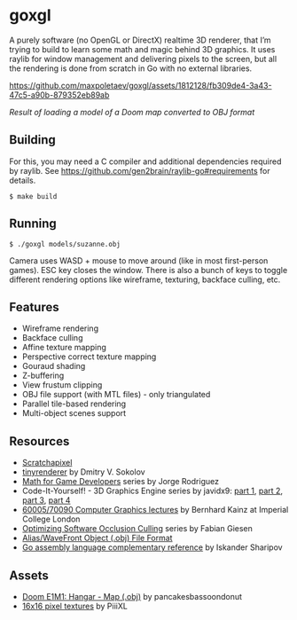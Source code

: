 # goxgl

A purely software (no OpenGL or DirectX) realtime 3D renderer, that I’m trying
to build to learn some math and magic behind 3D graphics. It uses raylib for window
management and delivering pixels to the screen, but all the rendering is done
from scratch in Go with no external libraries.

https://github.com/maxpoletaev/goxgl/assets/1812128/fb309de4-3a43-47c5-a90b-879352eb89ab

*Result of loading a model of a Doom map converted to OBJ format*

## Building

For this, you may need a C compiler and additional dependencies required by
raylib. See https://github.com/gen2brain/raylib-go#requirements for details.

```
$ make build
```

## Running

```
$ ./goxgl models/suzanne.obj
```

Camera uses WASD + mouse to move around (like in most first-person games). ESC
key closes the window. There is also a bunch of keys to toggle different rendering
options like wireframe, texturing, backface culling, etc.

## Features

* Wireframe rendering
* Backface culling
* Affine texture mapping
* Perspective correct texture mapping
* Gouraud shading
* Z-buffering
* View frustum clipping
* OBJ file support (with MTL files) - only triangulated
* Parallel tile-based rendering
* Multi-object scenes support

## Resources

* [Scratchapixel](https://www.scratchapixel.com)
* [tinyrenderer](https://github.com/ssloy/tinyrenderer) by Dmitry V. Sokolov
* [Math for Game Developers](https://www.youtube.com/playlist?list=PLW3Zl3wyJwWOpdhYedlD-yCB7WQoHf-My) series by Jorge Rodriguez
* Code-It-Yourself! - 3D Graphics Engine series by javidx9: [part 1][CIY-1], [part 2][CIY-2], [part 3][CIY-3], [part 4][CIY-4]
* [60005/70090 Computer Graphics lectures](https://wp.doc.ic.ac.uk/bkainz/teaching/60005-co317-computer-graphics/) by Bernhard Kainz at Imperial College London
* [Optimizing Software Occlusion Culling](https://fgiesen.wordpress.com/2013/02/17/optimizing-sw-occlusion-culling-index/) series by Fabian Giesen
* [Alias/WaveFront Object (.obj) File Format](https://people.computing.clemson.edu/~dhouse/courses/405/docs/brief-obj-file-format.html)
* [Go assembly language complementary reference](https://www.quasilyte.dev/blog/post/go-asm-complementary-reference/) by Iskander Sharipov

## Assets

* [Doom E1M1: Hangar - Map (.obj)](https://sketchfab.com/3d-models/doom-e1m1-hangar-map-2148fb6a3fe7454b901fcea67d70b318) by pancakesbassoondonut
* [16x16 pixel textures](https://piiixl.itch.io/textures) by PiiiXL

[CIY-1]: https://www.youtube.com/watch?v=ih20l3pJoeU&list=PLrOv9FMX8xJE8NgepZR1etrsU63fDDGxO&index=22&t=1938s&pp=iAQB
[CIY-2]: https://www.youtube.com/watch?v=XgMWc6LumG4&list=PLrOv9FMX8xJE8NgepZR1etrsU63fDDGxO&index=23&pp=iAQB
[CIY-3]: https://www.youtube.com/watch?v=HXSuNxpCzdM&list=PLrOv9FMX8xJE8NgepZR1etrsU63fDDGxO&index=24&t=621s&pp=iAQB
[CIY-4]: https://www.youtube.com/watch?v=nBzCS-Y0FcY&list=PLrOv9FMX8xJE8NgepZR1etrsU63fDDGxO&index=25&pp=iAQB
